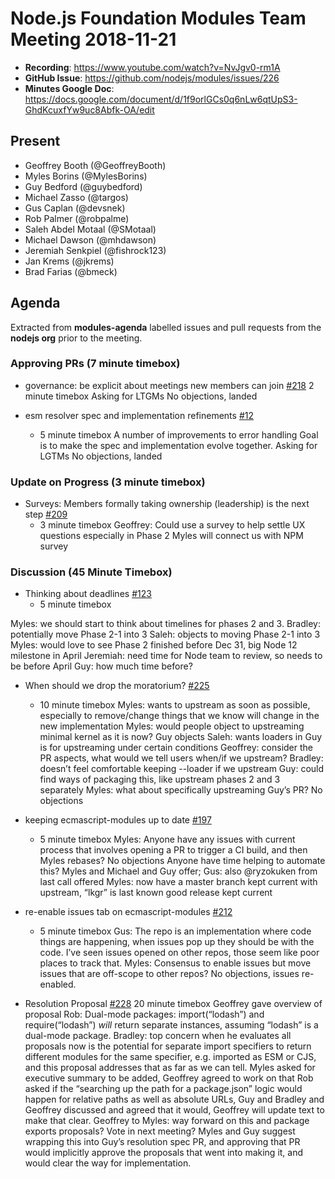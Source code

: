 # Node.js Foundation Modules Team Meeting 2018-11-21

* **Recording**: https://www.youtube.com/watch?v=NvJgv0-rm1A
* **GitHub Issue**: https://github.com/nodejs/modules/issues/226
* **Minutes Google Doc**: https://docs.google.com/document/d/1f9orlGCs0q6nLw6qtUpS3-GhdKcuxfYw9uc8Abfk-OA/edit

## Present

- Geoffrey Booth (@GeoffreyBooth)
- Myles Borins (@MylesBorins)
- Guy Bedford (@guybedford)
- Michael Zasso (@targos)
- Gus Caplan (@devsnek)
- Rob Palmer (@robpalme)
- Saleh Abdel Motaal (@SMotaal)
- Michael Dawson (@mhdawson)
- Jeremiah Senkpiel (@fishrock123)
- Jan Krems (@jkrems)
- Brad Farias (@bmeck)

## Agenda

Extracted from **modules-agenda** labelled issues and pull requests from the **nodejs org** prior to the meeting.

### Approving PRs (7 minute timebox)

* governance: be explicit about meetings new members can join [#218](https://github.com/nodejs/modules/pull/218)
2 minute timebox
Asking for LTGMs
No objections, landed

* esm resolver spec and implementation refinements [#12](https://github.com/nodejs/ecmascript-modules/pull/12)
  - 5 minute timebox
A number of improvements to error handling
Goal is to make the spec and implementation evolve together.
Asking for LGTMs
No objections, landed

### Update on Progress (3 minute timebox)

* Surveys: Members formally taking ownership (leadership) is the next step [#209](https://github.com/nodejs/modules/issues/209)
  - 3 minute timebox
Geoffrey: Could use a survey to help settle UX questions especially in Phase 2
Myles will connect us with NPM survey

### Discussion (45 Minute Timebox)

* Thinking about deadlines [#123](https://github.com/nodejs/modules/issues/123)
  - 5 minute timebox

Myles: we should start to think about timelines for phases 2 and 3.
Bradley: potentially move Phase 2-1 into 3
Saleh: objects to moving Phase 2-1 into 3
Myles: would love to see Phase 2 finished before Dec 31, big Node 12 milestone in April
Jeremiah: need time for Node team to review, so needs to be before April
Guy: how much time before?

* When should we drop the moratorium? [#225](https://github.com/nodejs/modules/issues/225)
  - 10 minute timebox
Myles: wants to upstream as soon as possible, especially to remove/change things that we know will change in the new implementation
Myles: would people object to upstreaming minimal kernel as it is now? Guy objects
Saleh: wants loaders in
Guy is for upstreaming under certain conditions
Geoffrey: consider the PR aspects, what would we tell users when/if we upstream?
Bradley: doesn’t feel comfortable keeping --loader if we upstream
Guy: could find ways of packaging this, like upstream phases 2 and 3 separately
Myles: what about specifically upstreaming Guy’s PR? No objections

* keeping ecmascript-modules up to date [#197](https://github.com/nodejs/modules/issues/197)
  - 5 minute timebox
Myles: Anyone have any issues with current process that involves opening a PR to trigger a CI build, and then Myles rebases? No objections
Anyone have time helping to automate this? Myles and Michael and Guy offer; Gus: also @ryzokuken from last call offered
Myles: now have a master branch kept current with upstream, “lkgr” is last known good release kept current

* re-enable issues tab on ecmascript-modules [#212](https://github.com/nodejs/modules/issues/212)
  - 5 minute timebox
Gus: The repo is an implementation where code things are happening, when issues pop up they should be with the code. I’ve seen issues opened on other repos, those seem like poor places to track that.
Myles: Consensus to enable issues but move issues that are off-scope to other repos? No objections, issues re-enabled.

* Resolution Proposal [#228](https://github.com/nodejs/modules/issues/228)
20 minute timebox
Geoffrey gave overview of proposal
Rob: Dual-mode packages: import(“lodash”) and require(“lodash”) *will* return separate instances, assuming “lodash” is a dual-mode package.
Bradley: top concern when he evaluates all proposals now is the potential for separate import specifiers to return different modules for the same specifier, e.g. imported as ESM or CJS, and this proposal addresses that as far as we can tell.
Myles asked for executive summary to be added, Geoffrey agreed to work on that
Rob asked if the “searching up the path for a package.json” logic would happen for relative paths as well as absolute URLs, Guy and Bradley and Geoffrey discussed and agreed that it would, Geoffrey will update text to make that clear.
Geoffrey to Myles: way forward on this and package exports proposals? Vote in next meeting?
Myles and Guy suggest wrapping this into Guy’s resolution spec PR, and approving that PR would implicitly approve the proposals that went into making it, and would clear the way for implementation.

